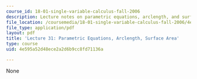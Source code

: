 ```yaml
---
course_id: 18-01-single-variable-calculus-fall-2006
description: Lecture notes on parametric equations, arclength, and surface area.
file_location: /coursemedia/18-01-single-variable-calculus-fall-2006/4e595a52d48ece2a2d6b9cc8fd71136a_lec31.pdf
file_type: application/pdf
layout: pdf
title: 'Lecture 31: Parametric Equations, Arclength, Surface Area'
type: course
uid: 4e595a52d48ece2a2d6b9cc8fd71136a

---
```

None